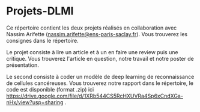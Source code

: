 # Projets-DLMI

Ce répertoire contient les deux projets réalisés en collaboration avec Nassim Arifette (nassim.arifette@ens-paris-saclay.fr). Vous trouverez les consignes dans le répertoire. 

Le projet consiste à lire un article et à un en faire une review puis une critique. Vous trouverez l'article en question, notre travail et notre poster de présentation. 

Le second consiste à coder un modèle de deep learning de reconnaissance de cellules cancéreuses. Vous trouverez notre rapport dans le répertoire, le code est disponible (format .zip) ici https://drive.google.com/file/d/1XRb544CS5RcHXUVRa4Sp6xCndXGa-nHx/view?usp=sharing . 
